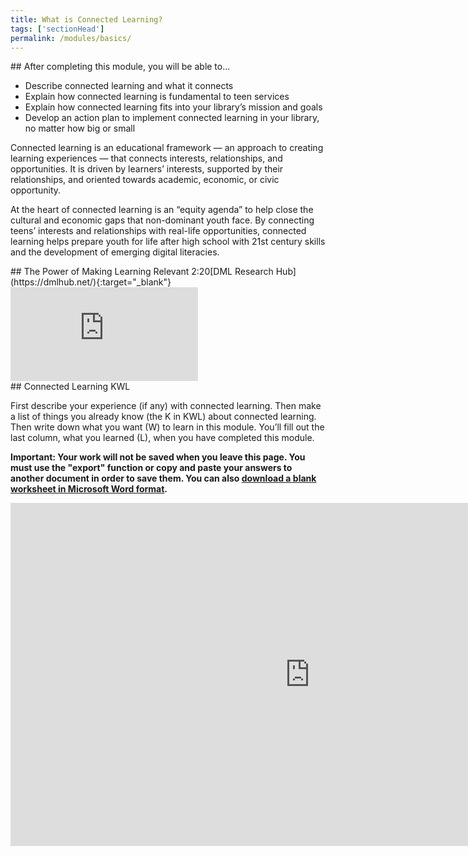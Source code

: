```yaml
---
title: What is Connected Learning? 
tags: ['sectionHead']
permalink: /modules/basics/
---
```


<!-- > “Connected learning is realized when a young person is able to pursue a personal interest or passion with the support of friends and caring adults, and is in turn able to link this learning and interest to academic achievement, career success or civic engagement.”<br/>
– Mimi Ito et al. in _Connected Learning: An Agenda for Research and Design_ -->

<div class="callout objectives" markdown="1"> 
## After completing this module, you will be able to...

* Describe connected learning and what it connects
* Explain how connected learning is fundamental to teen services
* Explain how connected learning fits into your library’s mission and goals 
* Develop an action plan to implement connected learning in your library, no matter how big or small
</div>

Connected learning is an educational framework — an approach to creating learning experiences — that connects interests, relationships, and opportunities. It is driven by learners’ interests, supported by their relationships, and oriented towards academic, economic, or civic opportunity.

At the heart of connected learning is an “equity agenda” to help close the cultural and economic gaps that non-dominant youth face. By connecting teens’ interests and relationships with real-life opportunities, connected learning helps prepare youth for life after high school with 21st century skills and the development of emerging digital literacies.
 



<div class="info callout" markdown="1">
## The Power of Making Learning Relevant
<span class="videotime">2:20</span><span class="source">[DML Research Hub](https://dmlhub.net/){:target="_blank"}</span>
<iframe src="https://www.youtube.com/embed/TH6gH6lMDD8" frameborder="0" allow="autoplay; encrypted-media" allowfullscreen></iframe>
</div>




<div class="callout activity" markdown="1">
## Connected Learning KWL

First describe your experience (if any) with connected learning. Then make a list of things you already know (the K in KWL) about connected learning. Then write down what you want (W) to learn in this module. You’ll fill out the last column, what you learned (L), when you have completed this module.

**Important: Your work will not be saved when you leave this page. You must use the "export" function or copy and paste your answers to another document in order to save them. You can also <a href="{{site.baseurl}}/docs/basics/basics_kwl.docx">download a blank worksheet in Microsoft Word format</a>.**


<iframe src="https://connectedlib.ischool.uw.edu/wp-admin/admin-ajax.php?action=h5p_embed&id=2" width="958" height="549" frameborder="0" allowfullscreen="allowfullscreen" title="Connected Learning K-W-L"></iframe><script src="https://connectedlib.ischool.uw.edu/wp-content/plugins/h5p/h5p-php-library/js/h5p-resizer.js" charset="UTF-8"></script>


</div>